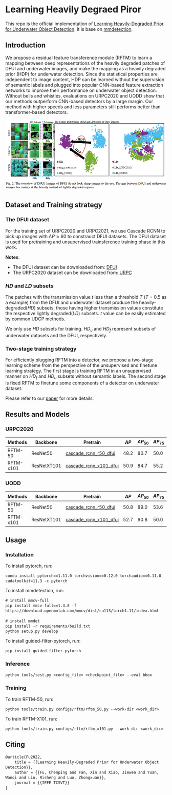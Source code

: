 # Learning Heavily Degraed Piror

This repo is the official implementation of [Learning Heavily-Degraded Prior for Underwater Object Detection](https://ieeexplore.ieee.org/document/10113328). It is base on [mmdetection](https://github.com/open-mmlab/mmdetection).

## Introduction
We propose a residual feature transference module (RFTM) to learn a mapping between deep representations of the heavily degraded patches of DFUI and underwater images, and make the mapping as a heavily degraded prior (HDP) for underwater detection. Since the statistical properties are independent to image content, HDP can be learned without the supervision of semantic labels and plugged into popular CNN-based feature extraction networks to improve their performance on underwater object detection. Without bells and whistles, evaluations on URPC2020 and UODD show that our methods outperform CNN-based detectors by a large margin. Our method with higher speeds and less parameters still performs better than transformer-based detectors.

![Fig2](./assets/Fig2.png)

## Dataset and Training strategy
### The DFUI dataset
For the training set of URPC2020 and URPC2021, we use Cascade RCNN to pick up images with $AP \geq 60$ to constrauct DFUI datasets. The DFUI dataset is used for pretraining and unsupervised trainsference training phase in this work.

**Notes**:
- The DFUI dataset can be downloaded from: [DFUI]()
- The URPC2020 dataset can be downloaded from: [URPC]()

### $HD$ and $LD$ subsets
The patches with the transmission value $t$ less than a threshold $T$ ($T$ = 0.5 as a example) from the DFUI and underwater dataset produce the heavily-degraded($HD$) subsets; those having higher transmission values constitute the respective lightly degraded($LD$) subsets. $t$ value can be easily estimated by common UDCP methods. 

We only use $HD$ subsets for training. $HD_u$ and $HD_f$ represent subsets of underwater datasets and the DFUI, respectively.

### Two-stage training strategy
For efficiently plugging RFTM into a detector, we propose a two-stage learning scheme from the perspective of the unsupervised and finetune learning strategy. The first stage is training RFTM in an unsupervised manner on $HD_f$ and $HD_u$ subsets without semantic labels. The second stage is fixed RFTM to finetune some components of a detector on underwater dataset.

Please refer to our [paper](https://ieeexplore.ieee.org/document/10113328) for more details.


## Results and Models
### URPC2020
| Methods | Backbone | Pretrain | $AP$ | $AP_{50}$ | $AP_{75}$ | $AP_S$ | $AP_M$ | $AP_L$ | #params | config | model |
| - | - | - | - | - | - | - | - | - | - | - | - |
| RFTM-50 | ResNet50 | [cascade_rcnn_r50_dfui](https://github.com/xiaoDetection/Learning-Heavily-Degraed-Prior/releases/download/first_commit/cascade_rcnn_r50_dfui.pth) | 48.2 | 80.7 | 50.0 | 19.5 | 41.6 | 53.1 | 75.5M |[config](configs/rftm/rftm_50.py) | [rftm_50_urpc](https://github.com/xiaoDetection/Learning-Heavily-Degraed-Prior/releases/download/first_commit/rftm_50_urpc.pth) |
| RFTM-x101 | ResNetXT101 | [cascade_rcnn_x101_dfui](https://github.com/xiaoDetection/Learning-Heavily-Degraed-Prior/releases/download/first_commit/cascade_rcnn_x101_dfui.pth) | 50.9 | 84.7 | 55.2 | 25.5 | 45.1 | 56.9 | 133.4M | [config](configs/rftm/rftm_x101.py) | [rftm_x101_urpc](https://github.com/xiaoDetection/Learning-Heavily-Degraed-Prior/releases/download/first_commit/rftm_x101_urpc.pth)|

### UODD
| Methods | Backbone | Pretrain | $AP$ | $AP_{50}$ | $AP_{75}$ | $AP_S$ | $AP_M$ | $AP_L$ | #parames | config | model |
| - | - | - | - | - | - | - | - |-| - | - | - |
| RFTM-50 | ResNet50 | [cascade_rcnn_r50_dfui](https://github.com/xiaoDetection/Learning-Heavily-Degraed-Prior/releases/download/first_commit/cascade_rcnn_r50_dfui.pth) | 50.8 | 89.0 | 53.6 | 33.6 | 50.9 | 62.8 | 75.5M | [config](configs/rftm/rftm_50.py) | [rftm_50_uodd](https://github.com/xiaoDetection/Learning-Heavily-Degraed-Prior/releases/download/first_commit/rftm_50_uodd.pth) |
| RFTM-x101 | ResNetXT101 | [cascade_rcnn_x101_dfui](https://github.com/xiaoDetection/Learning-Heavily-Degraed-Prior/releases/download/first_commit/cascade_rcnn_x101_dfui.pth) | 52.7 | 90.8 | 50.0 | 47.7 | 52.4 | 63.5 | 133.4M | [config](configs/rftm/rftm_x101.py) | [rftm_x101_uodd](https://github.com/xiaoDetection/Learning-Heavily-Degraed-Prior/releases/download/first_commit/rftm_x101_uodd.pth) 

## Usage
### Installation
To install pytorch, run:
```
conda install pytorch==1.11.0 torchvision==0.12.0 torchaudio==0.11.0 cudatoolkit=11.3 -c pytorch
```
To install mmdetection, run:
```
# install mmcv-full
pip install mmcv-full==1.4.8 -f https://download.openmmlab.com/mmcv/dist/cu113/torch1.11/index.html

# install mmdet
pip install -r requirements/build.txt
python setup.py develop
```
To install guided-filter-pytorch, run:
```
pip install guided-filter-pytorch
```
### Inference
```
python tools/test.py <config_file> <checkpoint_file> --eval bbox
```
### Training
To train RFTM-50, run:
```
python tools/train.py configs/rftm/rftm_50.py --work-dir <work_dir>
```
To train RFTM-X101, run:
```
python tools/train.py configs/rftm/rftm_x101.py --work-dir <work_dir>
```

## Citing
```
@article{Fu2022,
    title = {{Learning Heavily-Degraded Prior for Underwater Object Detection}},
    author = {{Fu, Chenping and Fan, Xin and Xiao, Jiewen and Yuan, Wanqi and Liu, Risheng and Luo, Zhongxuan}},
    journal = {{IEEE TCSVT}}
}
```